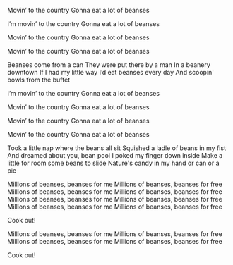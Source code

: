 Movin’ to the country
Gonna eat a lot of beanses

I’m movin’ to the country
Gonna eat a lot of beanses

Movin’ to the country
Gonna eat a lot of beanses

Movin’ to the country
Gonna eat a lot of beanses

Beanses come from a can
They were put there by a man
In a beanery downtown
If I had my little way
I’d eat beanses every day
And scoopin' bowls from the buffet

I’m movin’ to the country
Gonna eat a lot of beanses

Movin’ to the country
Gonna eat a lot of beanses

Movin’ to the country
Gonna eat a lot of beanses

Movin’ to the country
Gonna eat a lot of beanses

Took a little nap where the beans all sit
Squished a ladle of beans in my fist
And dreamed about you, bean pool
I poked my finger down inside
Make a little for room some beans to slide
Nature's candy in my hand or can or a pie

Millions of beanses, beanses for me
Millions of beanses, beanses for free
Millions of beanses, beanses for me
Millions of beanses, beanses for free
Millions of beanses, beanses for me
Millions of beanses, beanses for free
Millions of beanses, beanses for me
Millions of beanses, beanses for free

Cook out!

Millions of beanses, beanses for me
Millions of beanses, beanses for free
Millions of beanses, beanses for me
Millions of beanses, beanses for free

Cook out!